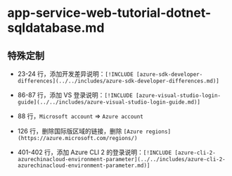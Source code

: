 # app-service-web-tutorial-dotnet-sqldatabase.md

## 特殊定制

* 23-24 行，添加开发差异说明：`[!INCLUDE [azure-sdk-developer-differences](../../includes/azure-sdk-developer-differences.md)]`

* 86-87 行，添加 VS 登录说明：`[!INCLUDE [azure-visual-studio-login-guide](../../includes/azure-visual-studio-login-guide.md)]`

* 88 行，`Microsoft account` => `Azure account`

* 126 行，删除国际版区域的链接，删除 `[Azure regions](https://azure.microsoft.com/regions/)`

* 401-402 行，添加 Azure CLI 2 的登录说明：`[!INCLUDE [azure-cli-2-azurechinacloud-environment-parameter](../../includes/azure-cli-2-azurechinacloud-environment-parameter.md)]`
